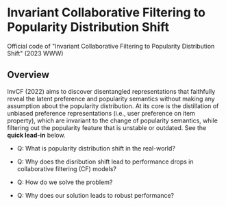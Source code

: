 # Invariant Collaborative Filtering to Popularity Distribution Shift
Official code of "Invariant Collaborative Filtering to Popularity Distribution Shift" (2023 WWW)

## Overview
InvCF (2022) aims to discover disentangled representations that faithfully reveal the latent preference and popularity semantics without making any assumption about the popularity distribution. At its core is the distillation of unbiased preference representations (i.e., user preference on item property), which are invariant to the change of popularity semantics, while filtering out the popularity feature that is unstable or outdated.
See the **quick lead-in** below.

- Q: What is popularity distribution shift in the real-world?
* Q: Why does the disribution shift lead to performance drops in collaborative filtering (CF) models?
+ Q: How do we solve the problem?
* Q: Why does our solution leads to robust performance?
